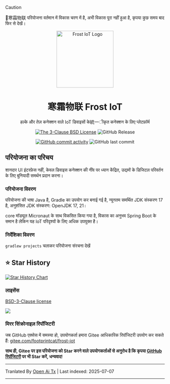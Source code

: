 > [!CAUTION]
> 🚧寒霜物联 परियोजना वर्तमान में विकास चरण में है, अभी विकास पूरा नहीं हुआ है, कृपया कुछ समय बाद फिर से देखें।

<div align="center">

<p>
    <img src="https://raw.githubusercontent.com/footprintcat/frost-iot/main/./docs/assets/logo/frostiot.svg" width="180" height="180" alt="Frost IoT Logo" />
</p>

# 寒霜物联 Frost IoT

हल्के और तेज़ कनेक्शन वाले IoT डिवाइसों के統一ीकृत कनेक्शन के लिए प्लेटफ़ॉर्म

<!-- https://shields.io/badges/static-badge -->
[![The 3-Clause BSD License](https://img.shields.io/badge/License-BSD--3--Clause_License-cyan?logo=bsd)](https://opensource.org/license/BSD-3-Clause) ![GitHub Release](https://img.shields.io/github/v/release/footprintcat/frost-iot)

[![GitHub commit activity](https://img.shields.io/github/commit-activity/t/footprintcat/frost-iot)](https://github.com/footprintcat/frost-iot/commits/) ![GitHub last commit](https://img.shields.io/github/last-commit/footprintcat/frost-iot)
</div>

## परियोजना का परिचय

शानदार UI इंटरफ़ेस नहीं, केवल डिवाइस कनेक्शन की नींव पर ध्यान केंद्रित, उद्यमों के डिजिटल परिवर्तन के लिए बुनियादी समर्थन प्रदान करना।

### परियोजना विवरण

परियोजना की भाषा Java है, Gradle का उपयोग कर बनाई गई है, न्यूनतम समर्थित JDK संस्करण 17 है, अनुशंसित JDK संस्करण: OpenJDK 17, 21।

core मॉड्यूल Micronaut के साथ विकसित किया गया है, विकास का अनुभव Spring Boot के समान है लेकिन यह IoT परिदृश्यों के लिए अधिक उपयुक्त है।

### निर्देशिका विवरण

`gradlew projects` चलाकर परियोजना संरचना देखें

<!--
```
<root>
  |- common: Common पैकेज
  |- design: डिजाइन सामग्री
```
-->

## ⭐ Star History

[![Star History Chart](https://api.star-history.com/svg?repos=footprintcat/frost-iot&type=Date)](https://www.star-history.com/#footprintcat/frost-iot&Date)

### लाइसेंस

[BSD-3-Clause license](LICENSE)

![](https://raw.githubusercontent.com/footprintcat/frost-iot/main/./docs/diagram/许可证说明.embed.svg)

### मिरर सिंक्रोनाइज़ रिपॉजिटरी

जब GitHub एक्सेस में समस्या हो, उपयोगकर्ता हमारा Gitee आधिकारिक रिपॉजिटरी उपयोग कर सकते हैं: [gitee.com/footprintcat/frost-iot](https://gitee.com/footprintcat/frost-iot)

**साथ ही, Gitee पर इस परियोजना को Star करने वाले उपयोगकर्ताओं से अनुरोध है कि कृपया [GitHub रिपॉजिटरी](https://github.com/footprintcat/frost-iot) पर भी Star करें, धन्यवाद!**


---

Tranlated By [Open Ai Tx](https://github.com/OpenAiTx/OpenAiTx) | Last indexed: 2025-07-07

---